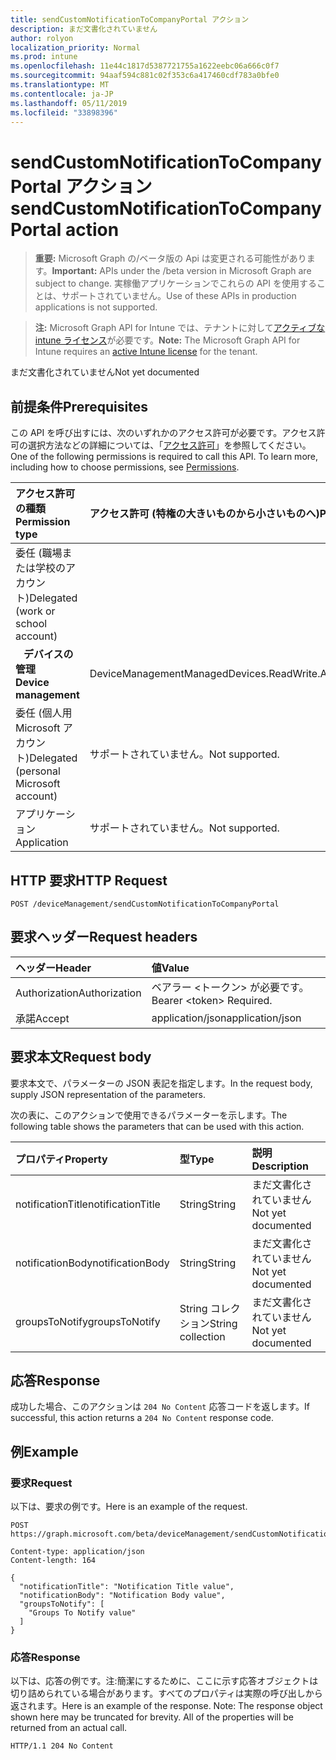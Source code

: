 ```yaml
---
title: sendCustomNotificationToCompanyPortal アクション
description: まだ文書化されていません
author: rolyon
localization_priority: Normal
ms.prod: intune
ms.openlocfilehash: 11e44c1817d5387721755a1622eebc06a666c0f7
ms.sourcegitcommit: 94aaf594c881c02f353c6a417460cdf783a0bfe0
ms.translationtype: MT
ms.contentlocale: ja-JP
ms.lasthandoff: 05/11/2019
ms.locfileid: "33898396"
---
```

# <a name="sendcustomnotificationtocompanyportal-action"></a><span data-ttu-id="15c5d-103">sendCustomNotificationToCompanyPortal アクション</span><span class="sxs-lookup"><span data-stu-id="15c5d-103">sendCustomNotificationToCompanyPortal action</span></span>

> <span data-ttu-id="15c5d-104">**重要:** Microsoft Graph の/ベータ版の Api は変更される可能性があります。</span><span class="sxs-lookup"><span data-stu-id="15c5d-104">**Important:** APIs under the /beta version in Microsoft Graph are subject to change.</span></span> <span data-ttu-id="15c5d-105">実稼働アプリケーションでこれらの API を使用することは、サポートされていません。</span><span class="sxs-lookup"><span data-stu-id="15c5d-105">Use of these APIs in production applications is not supported.</span></span>

> <span data-ttu-id="15c5d-106">**注:** Microsoft Graph API for Intune では、テナントに対して[アクティブな intune ライセンス](https://go.microsoft.com/fwlink/?linkid=839381)が必要です。</span><span class="sxs-lookup"><span data-stu-id="15c5d-106">**Note:** The Microsoft Graph API for Intune requires an [active Intune license](https://go.microsoft.com/fwlink/?linkid=839381) for the tenant.</span></span>

<span data-ttu-id="15c5d-107">まだ文書化されていません</span><span class="sxs-lookup"><span data-stu-id="15c5d-107">Not yet documented</span></span>
## <a name="prerequisites"></a><span data-ttu-id="15c5d-108">前提条件</span><span class="sxs-lookup"><span data-stu-id="15c5d-108">Prerequisites</span></span>
<span data-ttu-id="15c5d-p102">この API を呼び出すには、次のいずれかのアクセス許可が必要です。アクセス許可の選択方法などの詳細については、「[アクセス許可](/graph/permissions-reference)」を参照してください。</span><span class="sxs-lookup"><span data-stu-id="15c5d-p102">One of the following permissions is required to call this API. To learn more, including how to choose permissions, see [Permissions](/graph/permissions-reference).</span></span>

|<span data-ttu-id="15c5d-111">アクセス許可の種類</span><span class="sxs-lookup"><span data-stu-id="15c5d-111">Permission type</span></span>|<span data-ttu-id="15c5d-112">アクセス許可 (特権の大きいものから小さいものへ)</span><span class="sxs-lookup"><span data-stu-id="15c5d-112">Permissions (from most to least privileged)</span></span>|
|:---|:---|
|<span data-ttu-id="15c5d-113">委任 (職場または学校のアカウント)</span><span class="sxs-lookup"><span data-stu-id="15c5d-113">Delegated (work or school account)</span></span>||
| <span data-ttu-id="15c5d-114">&nbsp;&nbsp; **デバイスの管理**</span><span class="sxs-lookup"><span data-stu-id="15c5d-114">&nbsp; &nbsp; **Device management**</span></span> | <span data-ttu-id="15c5d-115">DeviceManagementManagedDevices.ReadWrite.All</span><span class="sxs-lookup"><span data-stu-id="15c5d-115">DeviceManagementManagedDevices.ReadWrite.All</span></span>|
|<span data-ttu-id="15c5d-116">委任 (個人用 Microsoft アカウント)</span><span class="sxs-lookup"><span data-stu-id="15c5d-116">Delegated (personal Microsoft account)</span></span>|<span data-ttu-id="15c5d-117">サポートされていません。</span><span class="sxs-lookup"><span data-stu-id="15c5d-117">Not supported.</span></span>|
|<span data-ttu-id="15c5d-118">アプリケーション</span><span class="sxs-lookup"><span data-stu-id="15c5d-118">Application</span></span>|<span data-ttu-id="15c5d-119">サポートされていません。</span><span class="sxs-lookup"><span data-stu-id="15c5d-119">Not supported.</span></span>|

## <a name="http-request"></a><span data-ttu-id="15c5d-120">HTTP 要求</span><span class="sxs-lookup"><span data-stu-id="15c5d-120">HTTP Request</span></span>
<!-- {
  "blockType": "ignored"
}
-->
``` http
POST /deviceManagement/sendCustomNotificationToCompanyPortal
```

## <a name="request-headers"></a><span data-ttu-id="15c5d-121">要求ヘッダー</span><span class="sxs-lookup"><span data-stu-id="15c5d-121">Request headers</span></span>
|<span data-ttu-id="15c5d-122">ヘッダー</span><span class="sxs-lookup"><span data-stu-id="15c5d-122">Header</span></span>|<span data-ttu-id="15c5d-123">値</span><span class="sxs-lookup"><span data-stu-id="15c5d-123">Value</span></span>|
|:---|:---|
|<span data-ttu-id="15c5d-124">Authorization</span><span class="sxs-lookup"><span data-stu-id="15c5d-124">Authorization</span></span>|<span data-ttu-id="15c5d-125">ベアラー &lt;トークン&gt; が必要です。</span><span class="sxs-lookup"><span data-stu-id="15c5d-125">Bearer &lt;token&gt; Required.</span></span>|
|<span data-ttu-id="15c5d-126">承諾</span><span class="sxs-lookup"><span data-stu-id="15c5d-126">Accept</span></span>|<span data-ttu-id="15c5d-127">application/json</span><span class="sxs-lookup"><span data-stu-id="15c5d-127">application/json</span></span>|

## <a name="request-body"></a><span data-ttu-id="15c5d-128">要求本文</span><span class="sxs-lookup"><span data-stu-id="15c5d-128">Request body</span></span>
<span data-ttu-id="15c5d-129">要求本文で、パラメーターの JSON 表記を指定します。</span><span class="sxs-lookup"><span data-stu-id="15c5d-129">In the request body, supply JSON representation of the parameters.</span></span>

<span data-ttu-id="15c5d-130">次の表に、このアクションで使用できるパラメーターを示します。</span><span class="sxs-lookup"><span data-stu-id="15c5d-130">The following table shows the parameters that can be used with this action.</span></span>

|<span data-ttu-id="15c5d-131">プロパティ</span><span class="sxs-lookup"><span data-stu-id="15c5d-131">Property</span></span>|<span data-ttu-id="15c5d-132">型</span><span class="sxs-lookup"><span data-stu-id="15c5d-132">Type</span></span>|<span data-ttu-id="15c5d-133">説明</span><span class="sxs-lookup"><span data-stu-id="15c5d-133">Description</span></span>|
|:---|:---|:---|
|<span data-ttu-id="15c5d-134">notificationTitle</span><span class="sxs-lookup"><span data-stu-id="15c5d-134">notificationTitle</span></span>|<span data-ttu-id="15c5d-135">String</span><span class="sxs-lookup"><span data-stu-id="15c5d-135">String</span></span>|<span data-ttu-id="15c5d-136">まだ文書化されていません</span><span class="sxs-lookup"><span data-stu-id="15c5d-136">Not yet documented</span></span>|
|<span data-ttu-id="15c5d-137">notificationBody</span><span class="sxs-lookup"><span data-stu-id="15c5d-137">notificationBody</span></span>|<span data-ttu-id="15c5d-138">String</span><span class="sxs-lookup"><span data-stu-id="15c5d-138">String</span></span>|<span data-ttu-id="15c5d-139">まだ文書化されていません</span><span class="sxs-lookup"><span data-stu-id="15c5d-139">Not yet documented</span></span>|
|<span data-ttu-id="15c5d-140">groupsToNotify</span><span class="sxs-lookup"><span data-stu-id="15c5d-140">groupsToNotify</span></span>|<span data-ttu-id="15c5d-141">String コレクション</span><span class="sxs-lookup"><span data-stu-id="15c5d-141">String collection</span></span>|<span data-ttu-id="15c5d-142">まだ文書化されていません</span><span class="sxs-lookup"><span data-stu-id="15c5d-142">Not yet documented</span></span>|



## <a name="response"></a><span data-ttu-id="15c5d-143">応答</span><span class="sxs-lookup"><span data-stu-id="15c5d-143">Response</span></span>
<span data-ttu-id="15c5d-144">成功した場合、このアクションは `204 No Content` 応答コードを返します。</span><span class="sxs-lookup"><span data-stu-id="15c5d-144">If successful, this action returns a `204 No Content` response code.</span></span>

## <a name="example"></a><span data-ttu-id="15c5d-145">例</span><span class="sxs-lookup"><span data-stu-id="15c5d-145">Example</span></span>
### <a name="request"></a><span data-ttu-id="15c5d-146">要求</span><span class="sxs-lookup"><span data-stu-id="15c5d-146">Request</span></span>
<span data-ttu-id="15c5d-147">以下は、要求の例です。</span><span class="sxs-lookup"><span data-stu-id="15c5d-147">Here is an example of the request.</span></span>
``` http
POST https://graph.microsoft.com/beta/deviceManagement/sendCustomNotificationToCompanyPortal

Content-type: application/json
Content-length: 164

{
  "notificationTitle": "Notification Title value",
  "notificationBody": "Notification Body value",
  "groupsToNotify": [
    "Groups To Notify value"
  ]
}
```

### <a name="response"></a><span data-ttu-id="15c5d-148">応答</span><span class="sxs-lookup"><span data-stu-id="15c5d-148">Response</span></span>
<span data-ttu-id="15c5d-p103">以下は、応答の例です。注:簡潔にするために、ここに示す応答オブジェクトは切り詰められている場合があります。すべてのプロパティは実際の呼び出しから返されます。</span><span class="sxs-lookup"><span data-stu-id="15c5d-p103">Here is an example of the response. Note: The response object shown here may be truncated for brevity. All of the properties will be returned from an actual call.</span></span>
``` http
HTTP/1.1 204 No Content
```






